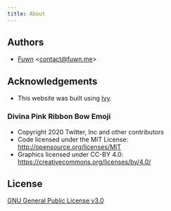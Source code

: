 ```yaml
---
title: About
---
```


## Authors

- [Fuwn](https://github.com/Fuwn) <[contact@fuwn.me](mailto:contact@fuwn.me)>

## Acknowledgements

- This website was built using [Ivy](https://github.com/dmulholl/ivy).

### Divina Pink Ribbon Bow Emoji

- Copyright 2020 Twitter, Inc and other contributors
- Code licensed under the MIT License: <http://opensource.org/licenses/MIT>
- Graphics licensed under CC-BY 4.0: <https://creativecommons.org/licenses/by/4.0/>

## License

[GNU General Public License v3.0](https://www.gnu.org/licenses/gpl-3.0.en.html)
